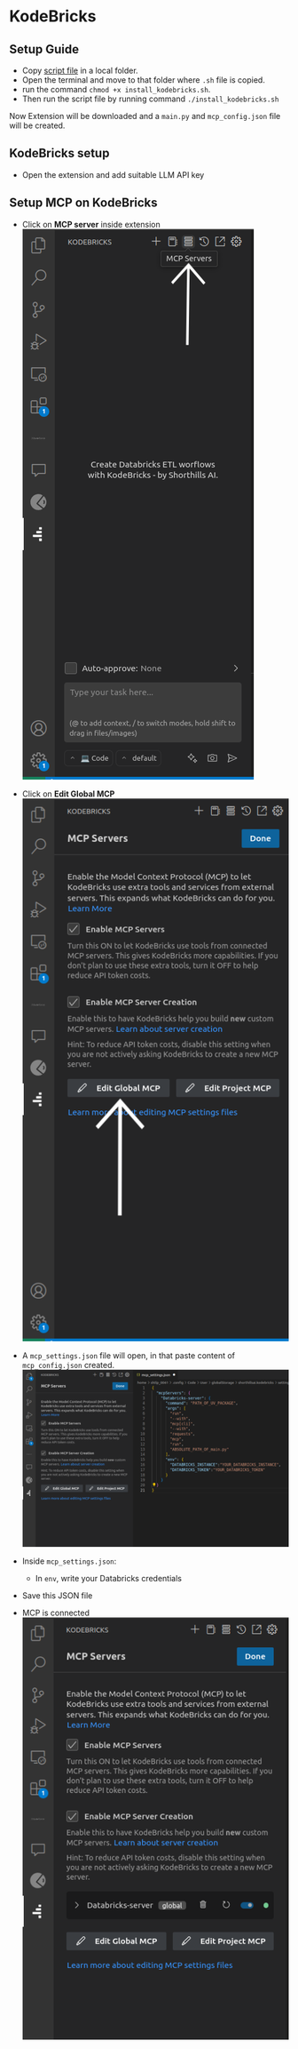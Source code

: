 # KodeBricks

## Setup Guide

- Copy [script file](script_file/install_kodebricks.sh) in a local folder.
- Open the terminal and move to that folder where `.sh` file is copied.
- run the command `chmod +x install_kodebricks.sh`.
- Then run the script file by running command `./install_kodebricks.sh`

Now Extension will be downloaded and a `main.py` and `mcp_config.json` file will be created.

## KodeBricks setup
- Open the extension and add suitable LLM API key

## Setup MCP on KodeBricks

- Click on **MCP server** inside extension  
![Screenshot](assets/reference_images/1.png)

- Click on **Edit Global MCP**  
![Screenshot](assets/reference_images/2.png)

- A `mcp_settings.json` file will open, in that paste content of `mcp_config.json` created.  
![Screenshot](assets/reference_images/3.png)

- Inside `mcp_settings.json`:
  - In `env`, write your Databricks credentials

- Save this JSON file

- MCP is connected  
![Screenshot](assets/reference_images/4.png)
